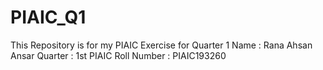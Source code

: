# PIAIC_Q1
This Repository is for my  PIAIC Exercise for Quarter 1 
Name : Rana Ahsan Ansar 
Quarter : 1st 
PIAIC Roll Number : PIAIC193260
